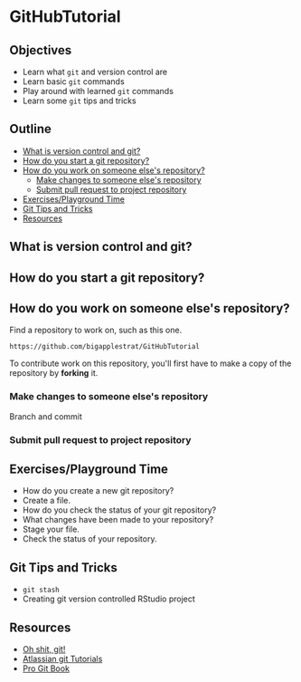 # GitHubTutorial

## Objectives

- Learn what `git` and version control are
- Learn basic `git` commands
- Play around with learned `git` commands
- Learn some `git` tips and tricks

## Outline

- [What is version control and git?](#what-is-version-control-and-git)
- [How do you start a git repository?](#how-do-you-start-a-git-repository)
- [How do you work on someone else's repository?](#how-do-you-work-on-someone-elses-repository)
  - [Make changes to someone else's repository](#make-changes-to-someone-elses-repository)
  - [Submit pull request to project repository](#submit-pull-request-to-project-repository)
- [Exercises/Playground Time](#exercisesplayground-time)
- [Git Tips and Tricks](#git-tips-and-tricks)
- [Resources](#resources)

## What is version control and git?

## How do you start a git repository?

## How do you work on someone else's repository?

Find a repository to work on, such as this one.

```
https://github.com/bigapplestrat/GitHubTutorial
```

To contribute work on this repository, you'll first have to make a copy of the
repository by **forking** it.

### Make changes to someone else's repository

Branch and commit

### Submit pull request to project repository

## Exercises/Playground Time

- How do you create a new git repository?
- Create a file.
- How do you check the status of your git repository?
- What changes have been made to your repository?
- Stage your file.
- Check the status of your repository.

## Git Tips and Tricks

- `git stash`
- Creating git version controlled RStudio project

## Resources

- [Oh shit, git!](http://ohshitgit.com/)
- [Atlassian git Tutorials](https://www.atlassian.com/git/tutorials/)
- [Pro Git Book](https://git-scm.com/book/en/v2)
